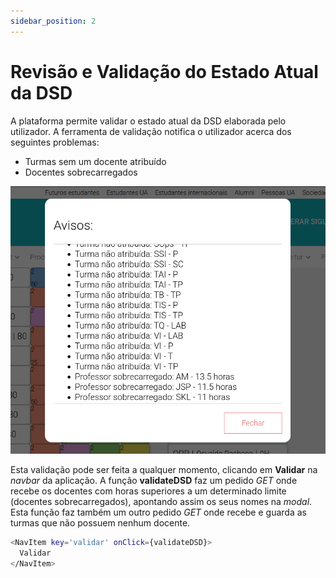 ```yaml
---
sidebar_position: 2
---
```


# Revisão e Validação do Estado Atual da DSD
A plataforma permite validar o estado atual da DSD elaborada pelo utilizador. A ferramenta de validação notifica o utilizador acerca dos seguintes problemas:
- Turmas sem um docente atribuído
- Docentes sobrecarregados

![Validação DSD](./validar.png)

Esta validação pode ser feita a qualquer momento, clicando em **Validar** na *navbar* da aplicação. A função **validateDSD** faz um pedido *GET* onde recebe os docentes com horas superiores a um determinado limite (docentes sobrecarregados), apontando assim os seus nomes na *modal*. Esta função faz também um outro pedido *GET* onde recebe e guarda as turmas que não possuem nenhum docente.

```bash
<NavItem key='validar' onClick={validateDSD}>
  Validar
</NavItem>
```
